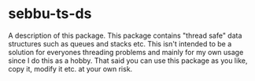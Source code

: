 # sebbu-ts-ds

A description of this package.
This package contains "thread safe" data structures such as queues and stacks etc.
This isn't intended to be a solution for everyones threading problems and mainly for my own usage since I do this as a hobby.
That said you can use this package as you like, copy it, modify it etc. at your own risk. 

